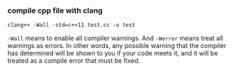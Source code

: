 ### compile cpp file with clang

```clang++ -Wall -std=c++11 test.cc -o test```

```-Wall``` means to enable all compiler warnings. And ```-Werror``` means treat all warnings as errors. In other words, any possible warning that the compiler has determined will be shown to you if your code meets it, and it will be treated as a compile error that must be fixed.

